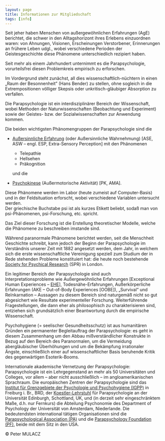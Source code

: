 ```yaml
---
layout: page
title: Informationen zur Mitgliedschaft
tags: [info]
---
```


Seit jeher haben Menschen von außergewöhnlichen Erfahrungen (AgE) berichtet, die schwer in den Alltagshorizont ihres Erlebens einzuordnen waren:  von Ahnungen, Visionen, Erscheinungen Verstorbener, Erinnerungen an frühere Leben udgl., wobei verschiedene Perioden der Geistesgeschichte diese Phänomene unterschiedlich rezipiert haben.

Seit mehr als einem Jahrhundert unternimmt es die Parapsychologie, vorurteilsfrei diesen Problemkreis  empirisch  zu erforschen.

Im Vordergrund steht zunächst, all dies wissenschaftlich-nüchtern in einen „Raum der Besonnenheit” (Hans Bender) zu stellen, ohne sogleich in die Extrempositionen  völliger  Skepsis oder unkritisch-gläubiger Absorption zu verfallen.

Die Parapsychologie ist ein interdisziplinärer Bereich der Wissenschaft, wobei Methoden der Naturwissenschaften (Beobachtung und Experiment) sowie der Geistes- bzw. der Sozialwissenschaften zur Anwendung kommen.

Die beiden wichtigsten Phänomengruppen der Parapsychologie sind die

* <ins>Außersinnliche Erfahrung</ins> (oder Außersinnliche Wahrnehmung) [ASE, ASW – engl. ESP, Extra-Sensory Perception] mit den Phänomenen
    * Telepathie
    * Hellsehen 
    * Präkognition

    und die

* <ins>Psychokinese</ins> (Außermotorische Aktivität) [PK, AMA]. 

Diese Phänomene werden im Labor (heute zumeist auf Computer-Basis) und in der Feldsituation erforscht, wobei verschiedene Variablen untersucht werden.         
Der griechische Buchstabe  psi  ist als kurzes Etikett beliebt, sodaß man von psi-Phänomenen, psi-Forschung, etc. spricht.

Das Ziel dieser Forschung ist die Erstellung theoretischer Modelle, welche die Phänomene zu beschreiben imstande sind.                     

Während paranormale Phänomene berichtet werden, seit die Menschheit Geschichte schreibt, kann jedoch der Beginn der Parapsychologie im Verständnis unserer Zeit mit 1882 angesetzt werden, dem Jahr, in welchem sich die erste wissenschaftliche Vereinigung speziell zum Studium der in Rede stehenden Probleme konstituiert hat:  die heute noch bestehende [Society for Psychical Research](https://www.spr.ac.uk/) (SPR) in London.                  

Ein legitimer Bereich der Parapsychologie sind auch Interpretationsprobleme wie Außergewöhnliche Erfahrungen [Exceptional Human Experiences – [EHE](https://ehe.org/display/splash.html)], Todesnähe-Erfahrungen, Außerkörperliche Erfahrungen (AKE – Out-of-Body Experiences [OOBE]), „Survival“ und Reïnkarnation  –  Aussagen zu diesem Bereich sind naturgemäß nicht so gut abgesichert wie Resultate experimenteller Forschung. Weiterführende Fragestellungen, die dann eher als philosophisch zu charakterisieren sind, entziehen sich grundsätzlich einer Beantwortung durch die empirische Wissenschaft.               

Psychohygiene (= seelischer Gesundheitsschutz) ist aus humanitären Gründen ein permanenter Begleitauftrag der Parapsychologie:  es geht in diesem Zusammenhang um den Abbau mißverständlicher Konstrukte in Bezug auf den Bereich des Paranormalen, um die Vermeidung abergläubischer Überhöhungen und um die Bekämpfung irrationaler Ängste, einschließlich einer auf wissenschaftlicher Basis beruhende Kritik des gegenwärtigen Esoterik-Booms.                    

Internationale akademische Vernetzung der Parapsychologie:   Parapsychologie ist ein Lehrgegenstand an mehr als 50 Universitäten und Colleges, vor allem  – aber nicht ausschließlich – im angloamerikanischen Sprachraum. Die europäischen Zentren der Parapsychologie sind das [Institut für Grenzgebiete der Psychologie und Psychohygiene (IGPP)](https://www.igpp.de/) in Freiburg i. Br., BRD, der [Koestler-Lehrstuhl](https://koestlerunit.wordpress.com/) für Parapsychologie an der Universität Edinburgh, Schottland, UK, und (in derzeit sehr eingeschränktem Maße, d.h. nur Fernkurs) die Abteilung Psychonomie des Department of Psychology der Universität von Amsterdam, Niederlande. Die bedeutendsten international tätigen Organisationen sind die [Parapsychological Association (PA)](https://www.parapsych.org/) und die [Parapsychology Foundation (PF)](https://parapsychology.org/), beide mit dem Sitz in den USA.             

© Peter MULACZ